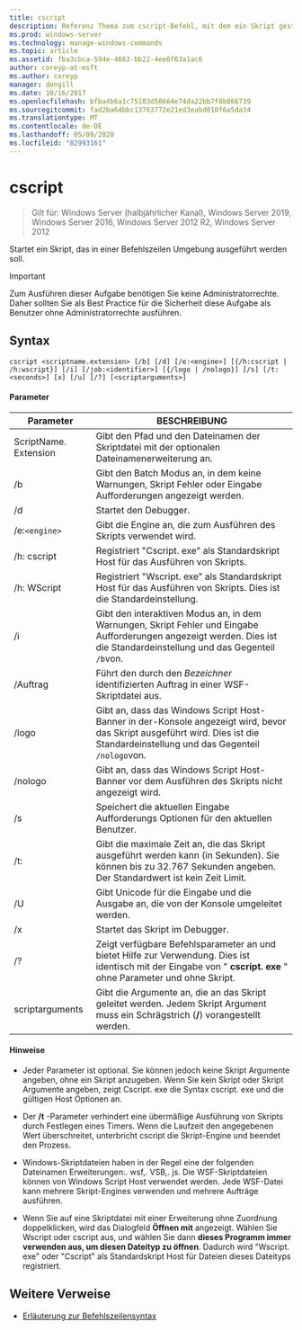 ```yaml
---
title: cscript
description: Referenz Thema zum cscript-Befehl, mit dem ein Skript gestartet wird, sodass es in einer Befehlszeilen Umgebung ausgeführt wird.
ms.prod: windows-server
ms.technology: manage-windows-commands
ms.topic: article
ms.assetid: fba3cbca-594e-4663-bb22-4ee0f63a1ac6
author: coreyp-at-msft
ms.author: coreyp
manager: dongill
ms.date: 10/16/2017
ms.openlocfilehash: bfba4b6a1c75183d58664e74da22bb7f8b866739
ms.sourcegitcommit: fad2ba64bbc13763772e21ed3eabd010f6a5da34
ms.translationtype: MT
ms.contentlocale: de-DE
ms.lasthandoff: 05/09/2020
ms.locfileid: "82993161"
---
```

# <a name="cscript"></a>cscript

> Gilt für: Windows Server (halbjährlicher Kanal), Windows Server 2019, Windows Server 2016, Windows Server 2012 R2, Windows Server 2012

Startet ein Skript, das in einer Befehlszeilen Umgebung ausgeführt werden soll.

>[!IMPORTANT]
> Zum Ausführen dieser Aufgabe benötigen Sie keine Administratorrechte. Daher sollten Sie als Best Practice für die Sicherheit diese Aufgabe als Benutzer ohne Administratorrechte ausführen.

## <a name="syntax"></a>Syntax

```
cscript <scriptname.extension> [/b] [/d] [/e:<engine>] [{/h:cscript | /h:wscript}] [/i] [/job:<identifier>] [{/logo | /nologo}] [/s] [/t:<seconds>] [x] [/u] [/?] [<scriptarguments>]
```

#### <a name="parameters"></a>Parameter

| Parameter | BESCHREIBUNG |
| --------- | ----------- |
| ScriptName. Extension | Gibt den Pfad und den Dateinamen der Skriptdatei mit der optionalen Dateinamenerweiterung an. |
| /b | Gibt den Batch Modus an, in dem keine Warnungen, Skript Fehler oder Eingabe Aufforderungen angezeigt werden. |
| /d | Startet den Debugger. |
| /e:`<engine>` | Gibt die Engine an, die zum Ausführen des Skripts verwendet wird. |
| /h: cscript | Registriert "Cscript. exe" als Standardskript Host für das Ausführen von Skripts. |
| /h: WScript | Registriert "Wscript. exe" als Standardskript Host für das Ausführen von Skripts. Dies ist die Standardeinstellung. |
| /i | Gibt den interaktiven Modus an, in dem Warnungen, Skript Fehler und Eingabe Aufforderungen angezeigt werden. Dies ist die Standardeinstellung und das Gegenteil `/b`von. |
| /Auftrag<identifier> | Führt den durch den *Bezeichner* identifizierten Auftrag in einer WSF-Skriptdatei aus. |
| /logo | Gibt an, dass das Windows Script Host-Banner in der-Konsole angezeigt wird, bevor das Skript ausgeführt wird. Dies ist die Standardeinstellung und das Gegenteil `/nologo`von. |
| /nologo | Gibt an, dass das Windows Script Host-Banner vor dem Ausführen des Skripts nicht angezeigt wird. |
| /s | Speichert die aktuellen Eingabe Aufforderungs Optionen für den aktuellen Benutzer. |
| /t:<seconds> | Gibt die maximale Zeit an, die das Skript ausgeführt werden kann (in Sekunden). Sie können bis zu 32.767 Sekunden angeben. Der Standardwert ist kein Zeit Limit. |
| /U | Gibt Unicode für die Eingabe und die Ausgabe an, die von der Konsole umgeleitet werden. |
| /x | Startet das Skript im Debugger. |
| /? | Zeigt verfügbare Befehlsparameter an und bietet Hilfe zur Verwendung. Dies ist identisch mit der Eingabe von " **cscript. exe** " ohne Parameter und ohne Skript. |
| scriptarguments | Gibt die Argumente an, die an das Skript geleitet werden. Jedem Skript Argument muss ein Schrägstrich (**/**) vorangestellt werden. |

#### <a name="remarks"></a>Hinweise

- Jeder Parameter ist optional. Sie können jedoch keine Skript Argumente angeben, ohne ein Skript anzugeben. Wenn Sie kein Skript oder Skript Argumente angeben, zeigt Cscript. exe die Syntax cscript. exe und die gültigen Host Optionen an.

- Der **/t** -Parameter verhindert eine übermäßige Ausführung von Skripts durch Festlegen eines Timers. Wenn die Laufzeit den angegebenen Wert überschreitet, unterbricht cscript die Skript-Engine und beendet den Prozess.

- Windows-Skriptdateien haben in der Regel eine der folgenden Dateinamen Erweiterungen:. wsf,. VSB,. js. Die WSF-Skriptdateien können von Windows Script Host verwendet werden. Jede WSF-Datei kann mehrere Skript-Engines verwenden und mehrere Aufträge ausführen.

- Wenn Sie auf eine Skriptdatei mit einer Erweiterung ohne Zuordnung doppelklicken, wird das Dialogfeld **Öffnen mit** angezeigt. Wählen Sie Wscript oder cscript aus, und wählen Sie dann **dieses Programm immer verwenden aus, um diesen Dateityp zu öffnen**. Dadurch wird "Wscript. exe" oder "Cscript" als Standardskript Host für Dateien dieses Dateityps registriert.

## <a name="additional-references"></a>Weitere Verweise

- [Erläuterung zur Befehlszeilensyntax](command-line-syntax-key.md)
